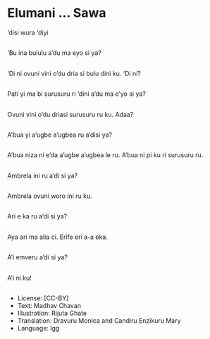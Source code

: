 # Elumani ... Sawa
‘disi wura ‘diyi

##
‘Bu ina bululu a’du ma
eyo si ya?

##
‘Di ni ovuni vini o’du
dria si bulu dini ku. ‘Di
ni?

##
Pati yi ma bi surusuru ri
‘dini a’du ma e’yo si ya?

##
Ovuni vini o’du driasi
surusuru ru ku. Adaa?

##
A’bua yi a’ugbe
a’ugbea ru a’disi ya?

##
A’bua niza ni e’da
a’ugbe a’ugbea le ru.
A’bua ni pi ku ri
surusuru ru.

##
Ambrela ini ru a’di si
ya?

##
Ambrela ovuni woro ini
ru ku.

##
Ari e ka ru a’di si ya?

##
Aya ari ma alia ci. Erife
eri a-a eka.

##
A’i emveru a’di si ya?

##
A’i ni ku!

##
* License: [CC-BY]
* Text: Madhav Chavan
* Illustration: Rijuta Ghate
* Translation: Dravuru Monica and Candiru Enzikuru
Mary
* Language: lgg
